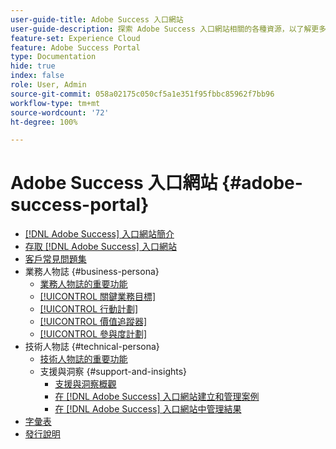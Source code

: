 ```yaml
---
user-guide-title: Adobe Success 入口網站
user-guide-description: 探索 Adobe Success 入口網站相關的各種資源，以了解更多詳細資訊。
feature-set: Experience Cloud
feature: Adobe Success Portal
type: Documentation
hide: true
index: false
role: User, Admin
source-git-commit: 058a02175c050cf5a1e351f95fbbc85962f7bb96
workflow-type: tm+mt
source-wordcount: '72'
ht-degree: 100%

---
```



# Adobe Success 入口網站 {#adobe-success-portal}

- [ [!DNL Adobe Success] 入口網站簡介](/help/adobe-success-portal/adobe-success-portal-introduction.md)
- [存取  [!DNL Adobe Success] 入口網站](/help/adobe-success-portal/access-to-the-adobe-success-portal.md)
- [客戶常見問題集](/help/adobe-success-portal/adobe-success-portal-customer-faq.md)
- 業務人物誌 {#business-persona}
   - [業務人物誌的重要功能](/help/adobe-success-portal/business-persona/key-functionalities-for-business-persona.md)
   - [[!UICONTROL 關鍵業務目標]](/help/adobe-success-portal/business-persona/key-business-objectives.md)
   - [[!UICONTROL 行動計劃]](/help/adobe-success-portal/business-persona/action-plan.md)
   - [[!UICONTROL 價值追蹤器]](/help/adobe-success-portal/business-persona/value-tracker.md)
   - [[!UICONTROL 參與度計劃]](/help/adobe-success-portal/business-persona/engagement-plan.md)
- 技術人物誌 {#technical-persona}
   - [技術人物誌的重要功能](/help/adobe-success-portal/technical-persona/key-functionalities-for-technical-persona.md)
   - 支援與洞察 {#support-and-insights}
      - [支援與洞察概觀](/help/adobe-success-portal/technical-persona/support-and-insights/support-and-insights-overview.md)
      - [在  [!DNL Adobe Success]  入口網站建立和管理案例](/help/adobe-success-portal/technical-persona/support-and-insights/create-and-manage-cases-in-the-adobe-success-portal.md)
      - [在  [!DNL Adobe Success] 入口網站中管理結果](/help/adobe-success-portal/technical-persona/support-and-insights/manage-findings-adobe-success-portal.md)
- [字彙表](/help/adobe-success-portal/glossary.md)
- [發行說明](/help/adobe-success-portal/release-notes.md)

